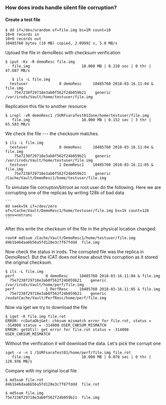 <h3>How does irods handle silent file corruption?

<h4> Create a test file </h4>

```
$ dd if=/dev/urandom of=file.img bs=1M count=10
10+0 records in
10+0 records out
10485760 bytes (10 MB) copied, 2.09992 s, 5.0 MB/s
```

Upload the file in demoResc with checksum verification 
```
$ iput -Kv -R demoResc file.img
   file.img                       10.000 MB | 0.210 sec | 0 thr | 47.687 MB/s
   
   $ ils -L file.img
  testuser              0 demoResc     10485760 2018-03-16.11:04 & file.img
    75e7238f29718e3ab0f562f24b059b21    generic    /var/irods/Vault/home/testuser/file.img
```

Replication this file to another resource 

```
$ irepl -vR demoResc1 /SURFsaraTest01Zone/home/testuser/file.img
   file.img                       10.000 MB | 0.152 sec | 3 thr | 65.583 MB/s
 ```
  
We check the file --- the checksum matches. 
  
```  
$ ils -L file.img
  testuser              0 demoResc     10485760 2018-03-16.11:04 & file.img
    75e7238f29718e3ab0f562f24b059b21    generic    /var/irods/Vault/home/testuser/file.img
  testuser              1 DeomResc1    10485760 2018-03-16.11:05 & file.img
    75e7238f29718e3ab0f562f24b059b21    generic    /Cache/Vault/DemoResc1/home/testuser/file.img 
```
   
  To simulate file corrupton/bitroot as root user do the following. Here we are corrupting one of the replicas 
  by writing 128k of bad data 
  
    ```
    dd seek=5k if=/dev/zero of=/Cache/Vault/DemoResc1/home/testuser/file.img bs=1k count=128 conv=notrunc
    ```
    
  After this write the checksum of the file in the physical location changed: 
  
  ```
  root# md5sum /Cache/Vault/DemoResc1/home/testuser/file.img 
d4b1b46daa6b56a5fd128e3c7f67fddd  file.img
````
 Now check the status in irods. The corrupted file was the replica in DemoResc1. But the ICAT does not know about this 
 corruption as it stored the original checksum. 
 
  ```
  $ ils -L file.img
  perf              0 demoResc     10485760 2018-03-16.11:04 & file.img
    75e7238f29718e3ab0f562f24b059b21    generic    /var/irods/Vault/home/perf/file.img
  perf              1 PerfResc     10485760 2018-03-16.11:05 & file.img
    75e7238f29718e3ab0f562f24b059b21    generic    /eudatCache/Vault/PerfResc/home/perf/file.img
   ```
   
   Now via iget we try to download the file 
   
   ```
   $ iget -K file.img file.rot
ERROR: rcDataObjGet: chksum mismatch error for file.rot, status = -314000 status = -314000 USER_CHKSUM_MISMATCH
ERROR: getUtil: get error for file.rot status = -314000 USER_CHKSUM_MISMATCH
```

Without the verification it will download the data. Let's pick the corrupt one 
```
iget -v -n 1 /SURFsaraTest01/home/perf/file.img file.rot
   file.img                       10.000 MB | 0.078 sec | 0 thr | 128.936 MB/s
 ```
 
 Compare with my original local file 
 
 ```
$ md5sum file.rot 
d4b1b46daa6b56a5fd128e3c7f67fddd  file.rot

$ md5sum file.img 
75e7238f29718e3ab0f562f24b059b21  file.img
```
